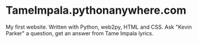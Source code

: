 # TameImpala.pythonanywhere.com
My first website. Written with Python, web2py, HTML and CSS. Ask "Kevin Parker" a question, get an answer from Tame Impala lyrics.
